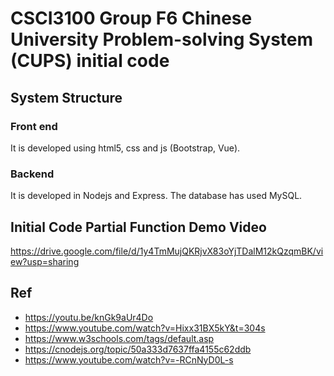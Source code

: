 # CSCI3100 Group F6 Chinese University Problem-solving System (CUPS) initial code

## System Structure
### Front end
It is developed using html5, css and js (Bootstrap, Vue).

### Backend
It is developed in Nodejs and Express.
The database has used MySQL.

## Initial Code Partial Function Demo Video
https://drive.google.com/file/d/1y4TmMujQKRjvX83oYjTDalM12kQzqmBK/view?usp=sharing

## Ref
- https://youtu.be/knGk9aUr4Do
- https://www.youtube.com/watch?v=Hixx31BX5kY&t=304s 
- https://www.w3schools.com/tags/default.asp
- https://cnodejs.org/topic/50a333d7637ffa4155c62ddb
- https://www.youtube.com/watch?v=-RCnNyD0L-s